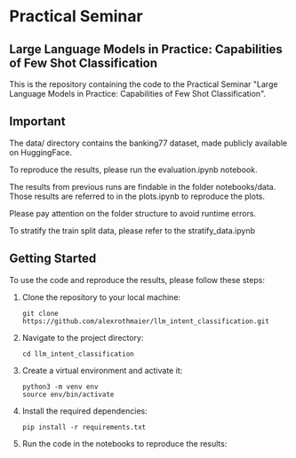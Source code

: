 # Practical Seminar
## Large Language Models in Practice: Capabilities of Few Shot Classification

This is the repository containing the code to the Practical Seminar "Large Language Models in Practice: Capabilities of Few Shot Classification".  
## Important
The data/ directory contains the banking77 dataset, made publicly available on HuggingFace.

To reproduce the results, please run the evaluation.ipynb notebook. 

The results from previous runs are findable in the folder notebooks/data. Those results are referred to in the plots.ipynb to reproduce the plots.

Please pay attention on the folder structure to avoid runtime errors.   

To stratify the train split data, please refer to the stratify_data.ipynb

## Getting Started 
To use the code and reproduce the results, please follow these steps:

1. Clone the repository to your local machine:
    ```
    git clone https://github.com/alexrothmaier/llm_intent_classification.git
    ```

2. Navigate to the project directory:
    ```
    cd llm_intent_classification
    ```

3. Create a virtual environment and activate it:
    ```
    python3 -m venv env
    source env/bin/activate
    ```

4. Install the required dependencies:
    ```
    pip install -r requirements.txt
    ```

5. Run the code in the notebooks to reproduce the results:
  




